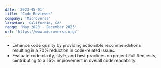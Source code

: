 ```yaml
---
date: '2023-05-01'
title: 'Code Reviewer'
company: 'Microverse'
location: 'California, CA'
range: 'May 2023 - December 2023'
url: 'https://www.microverse.org/'
---
```


- Enhance code quality by providing actionable recommendations resulting in a 70% reduction in code-related issues.
- Evaluate code clarity, style, and best practices on project Pull Requests, contributing to a 55% improvement in overall code readability.
